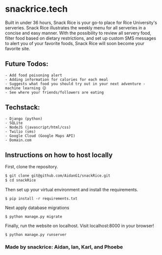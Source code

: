 # snackrice.tech
Built in under 36 hours, Snack Rice is your go-to place for Rice University's serveries. Snack Rice illustrates the weekly menu for all serveries in a concise and easy manner. With the possibility to review all servery food, filter food based on dietary restrictions, and set up custom SMS messages to alert you of your favorite foods, Snack Rice will soon become your favorite site.

## Future Todos:
	- Add food poisoning alert
	- Adding information for calories for each meal
	- Suggests what food you should try out in your next adventure - machine learning 😉
	- See where your friends/followers are eating
		
## Techstack:
	- Django (python)
	- SQLite
	- NodeJS (javascript/html/css)
	- Twilio (sms)
	- Google Cloud (Google Maps API)
	- Domain.com

## Instructions on how to host locally

First, clone the repository.
```bash
$ git clone git@github.com/AidanG1/snackRice.git
$ cd snackRice
```
Then set up your virtual environment and install the requirements.
```
$ pip install -r requirements.txt
```
Next apply database migrations
```
$ python manage.py migrate
```
Finally, run the website on localhost. Visit localhost:8000 in your browser!
```
$ python manage.py runserver
```
	
### Made by snackrice: Aidan, Ian, Karl, and Phoebe
